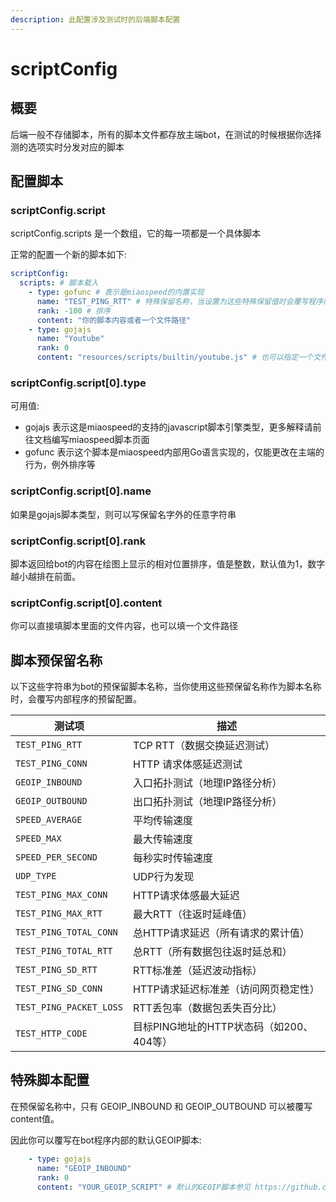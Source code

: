 ```yaml
---
description: 此配置涉及测试时的后端脚本配置
---
```


# scriptConfig

## 概要

后端一般不存储脚本，所有的脚本文件都存放主端bot，在测试的时候根据你选择测的选项实时分发对应的脚本



## 配置脚本

### scriptConfig.script

scriptConfig.scripts 是一个数组，它的每一项都是一个具体脚本

正常的配置一个新的脚本如下:

```yaml
scriptConfig:
  scripts: # 脚本载入
    - type: gofunc # 表示是miaospeed的内置实现
      name: "TEST_PING_RTT" # 特殊保留名称，当设置为这些特殊保留值时会覆写程序内部的默认配置，更多的特殊保留值请参阅这里: https://github.com/airportr/miaospeed/blob/master/interfaces/matrix.go#L3
      rank: -100 # 排序
      content: "你的脚本内容或者一个文件路径"
    - type: gojajs
      name: "Youtube"
      rank: 0
      content: "resources/scripts/builtin/youtube.js" # 也可以指定一个文件路径
```

### scriptConfig.script\[0].type

可用值:&#x20;

* gojajs 表示这是miaospeed的支持的javascript脚本引擎类型，更多解释请前往文档编写miaospeed脚本页面
* gofunc 表示这个脚本是miaospeed内部用Go语言实现的，仅能更改在主端的行为，例外排序等

### scriptConfig.script\[0].name

如果是gojajs脚本类型，则可以写保留名字外的任意字符串

### scriptConfig.script\[0].rank

脚本返回给bot的内容在绘图上显示的相对位置排序，值是整数，默认值为1，数字越小越排在前面。

### scriptConfig.script\[0].content

你可以直接填脚本里面的文件内容，也可以填一个文件路径

## 脚本预保留名称

以下这些字符串为bot的预保留脚本名称，当你使用这些预保留名称作为脚本名称时，会覆写内部程序的预留配置。

| 测试项                     | 描述                          |
| ----------------------- | --------------------------- |
| `TEST_PING_RTT`         | TCP RTT（数据交换延迟测试）           |
| `TEST_PING_CONN`        | HTTP 请求体感延迟测试               |
| `GEOIP_INBOUND`         | 入口拓扑测试（地理IP路径分析）            |
| `GEOIP_OUTBOUND`        | 出口拓扑测试（地理IP路径分析）            |
| `SPEED_AVERAGE`         | 平均传输速度                      |
| `SPEED_MAX`             | 最大传输速度                      |
| `SPEED_PER_SECOND`      | 每秒实时传输速度                    |
| `UDP_TYPE`              | UDP行为发现                     |
| `TEST_PING_MAX_CONN`    | HTTP请求体感最大延迟                |
| `TEST_PING_MAX_RTT`     | 最大RTT（往返时延峰值）               |
| `TEST_PING_TOTAL_CONN`  | 总HTTP请求延迟（所有请求的累计值）         |
| `TEST_PING_TOTAL_RTT`   | 总RTT（所有数据包往返时延总和）           |
| `TEST_PING_SD_RTT`      | RTT标准差（延迟波动指标）              |
| `TEST_PING_SD_CONN`     | HTTP请求延迟标准差（访问网页稳定性）        |
| `TEST_PING_PACKET_LOSS` | RTT丢包率（数据包丢失百分比）            |
| `TEST_HTTP_CODE`        | 目标PING地址的HTTP状态码（如200、404等） |





## 特殊脚本配置

在预保留名称中，只有 GEOIP\_INBOUND 和 GEOIP\_OUTBOUND 可以被覆写content值。

因此你可以覆写在bot程序内部的默认GEOIP脚本:

```yaml
    - type: gojajs
      name: "GEOIP_INBOUND"
      rank: 0
      content: "YOUR_GEOIP_SCRIPT" # 默认的GEOIP脚本参见 https://github.com/AirportR/miaospeed/blob/master/engine/embeded/default_geoip.js
```


